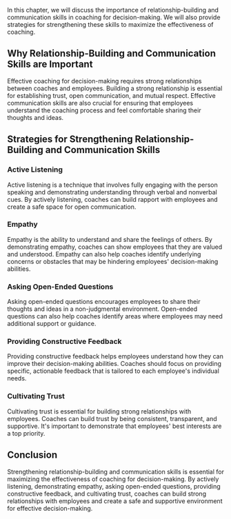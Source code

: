 
In this chapter, we will discuss the importance of relationship-building and communication skills in coaching for decision-making. We will also provide strategies for strengthening these skills to maximize the effectiveness of coaching.

Why Relationship-Building and Communication Skills are Important
----------------------------------------------------------------

Effective coaching for decision-making requires strong relationships between coaches and employees. Building a strong relationship is essential for establishing trust, open communication, and mutual respect. Effective communication skills are also crucial for ensuring that employees understand the coaching process and feel comfortable sharing their thoughts and ideas.

Strategies for Strengthening Relationship-Building and Communication Skills
---------------------------------------------------------------------------

### Active Listening

Active listening is a technique that involves fully engaging with the person speaking and demonstrating understanding through verbal and nonverbal cues. By actively listening, coaches can build rapport with employees and create a safe space for open communication.

### Empathy

Empathy is the ability to understand and share the feelings of others. By demonstrating empathy, coaches can show employees that they are valued and understood. Empathy can also help coaches identify underlying concerns or obstacles that may be hindering employees' decision-making abilities.

### Asking Open-Ended Questions

Asking open-ended questions encourages employees to share their thoughts and ideas in a non-judgmental environment. Open-ended questions can also help coaches identify areas where employees may need additional support or guidance.

### Providing Constructive Feedback

Providing constructive feedback helps employees understand how they can improve their decision-making abilities. Coaches should focus on providing specific, actionable feedback that is tailored to each employee's individual needs.

### Cultivating Trust

Cultivating trust is essential for building strong relationships with employees. Coaches can build trust by being consistent, transparent, and supportive. It's important to demonstrate that employees' best interests are a top priority.

Conclusion
----------

Strengthening relationship-building and communication skills is essential for maximizing the effectiveness of coaching for decision-making. By actively listening, demonstrating empathy, asking open-ended questions, providing constructive feedback, and cultivating trust, coaches can build strong relationships with employees and create a safe and supportive environment for effective decision-making.
